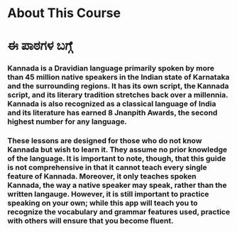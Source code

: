 # About This Course
# ಈ ಪಾಠಗಳ ಬಗ್ಗೆ

### Kannada is a Dravidian language primarily spoken by more than 45 million native speakers in the Indian state of Karnataka and the surrounding regions. It has its own script, the Kannada script, and its literary tradition stretches back over a millennia. Kannada is also recognized as a classical language of India and its literature has earned 8 Jnanpith Awards, the second highest number for any language.
### These lessons are designed for those who do not know Kannada but wish to learn it. They assume no prior knowledge of the language. It is important to note, though, that this guide is not comprehensive in that it cannot teach every single feature of Kannada. Moreover, it only teaches spoken Kannada, the way a native speaker may speak, rather than the written langauge. However, it is still important to practice speaking on your own; while this app will teach you to recognize the vocabulary and grammar features used, practice with others will ensure that you become fluent.
